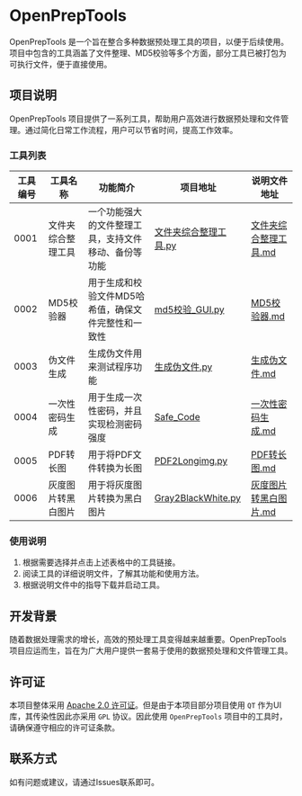 # OpenPrepTools

OpenPrepTools 是一个旨在整合多种数据预处理工具的项目，以便于后续使用。项目中包含的工具涵盖了文件整理、MD5校验等多个方面，部分工具已被打包为可执行文件，便于直接使用。

## 项目说明

OpenPrepTools 项目提供了一系列工具，帮助用户高效进行数据预处理和文件管理。通过简化日常工作流程，用户可以节省时间，提高工作效率。

### 工具列表

| 工具编号 | 工具名称      | 功能简介                                     | 项目地址                                                  | 说明文件地址                      |
|------|-----------|------------------------------------------|---------------------------------------------------|-----------------------------|
| 0001 | 文件夹综合整理工具 | 一个功能强大的文件整理工具，支持文件移动、备份等功能        | [文件夹综合整理工具.py](File/文件夹综合整理工具.py)          | [文件夹综合整理工具.md](说明文件/文件夹综合整理工具.md) |
| 0002 | MD5校验器    | 用于生成和校验文件MD5哈希值，确保文件完整性和一致性               | [md5校验_GUI.py](Other/md5校验_GUI.py)              | [MD5校验器.md](说明文件/MD5校验器.md) |
| 0003 | 伪文件生成     | 生成伪文件用来测试程序功能                         | [生成伪文件.py](File/生成伪文件.py)                       | [生成伪文件.md](说明文件/生成伪文件.md)   |
| 0004 | 一次性密码生成   | 用于生成一次性密码，并且实现检测密码强度                   | [Safe_Code](Other/Safe_Code)                           | [一次性密码生成.md](说明文件/一次性密码生成.md) |
| 0005 | PDF转长图    | 用于将PDF文件转换为长图                          | [PDF2Longimg.py](Graph/PDF2Longimg.py)                 | [PDF转长图.md](说明文件/PDF转长图.md) |
| 0006 | 灰度图片转黑白图片 | 用于将灰度图片转换为黑白图片                         | [Gray2BlackWhite.py](Graph/Gray2BlackWhite.py)           | [灰度图片转黑白图片.md](说明文件/灰度图片转黑白图片.md) |                                         |                                                        |                                          |

### 使用说明

1. 根据需要选择并点击上述表格中的工具链接。
2. 阅读工具的详细说明文件，了解其功能和使用方法。
3. 根据说明文件中的指导下载并启动工具。

## 开发背景

随着数据处理需求的增长，高效的预处理工具变得越来越重要。OpenPrepTools 项目应运而生，旨在为广大用户提供一套易于使用的数据预处理和文件管理工具。

## 许可证

本项目整体采用 [Apache 2.0 许可证](LICENSE)。但是由于本项目部分项目使用 `QT` 作为UI库，其传染性因此亦采用 `GPL` 协议。因此使用 `OpenPrepTools` 项目中的工具时，请确保遵守相应的许可证条款。

## 联系方式

如有问题或建议，请通过Issues联系即可。
